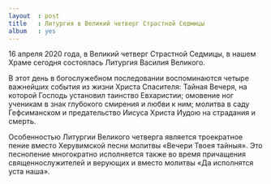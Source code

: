 ```yaml
---
layout  : post
title   : Литургия в Великий четверг Страстной Седмицы
album   : yes
---
```

16 апреля 2020 года, в Великий четверг Страстной Седмицы, в нашем Храме сегодня состоялась Литургия Василия Великого.

В этот день в богослужебном последовании воспоминаются четыре важнейших события из жизни Христа Спасителя: Тайная Вечеря, на которой Господь установил таинство Евхаристии; омовение ног ученикам в знак глубокого смирения и любви к ним; молитва в саду Гефсиманском и предательство Иисуса Христа Иудою на страдания и смерть.

Особенностью Литургии Великого четверга является троекратное пение вместо Херувимской песни молитвы «Вечери Твоея тайныя». Это песнопение многократно исполняется также во время причащения священнослужителей и верующих и вместо молитвы «Да исполнятся уста наша».

